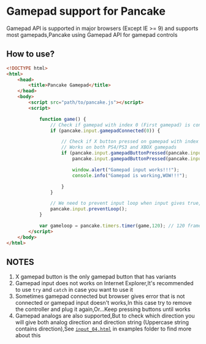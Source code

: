# Gamepad support for Pancake
Gamepad API is supported in major browsers (Except IE >= 9) and supports most gamepads,Pancake using Gamepad API for gamepad controls

## How to use?
```html
<!DOCTYPE html>
<html>
    <head>
        <title>Pancake Gamepad</title>
    </head>
    <body>
        <script src="path/to/pancake.js"></script>
        <script>

            function game() {
                // Check if gamepad with index 0 (First gamepad) is connected
                if (pancake.input.gamepadConnected(0)) {

                    // Check if X button pressed on gamepad with index 0
                    // Works on both PS4/PS3 and XBOX gamepads
                    if (pancake.input.gamepadButtonPressed(pancake.input.button.XBOX_X,0) || 
                        pancake.input.gamepadButtonPressed(pancake.input.button.PLAYSTATION_X,0)) {

                        window.alert("Gamepad input works!!!");
                        console.info("Gamepad is working,WOW!!!");

                    }
                }

                // We need to prevent input loop when input gives true,Use this line below
                pancake.input.preventLoop();
            }

            var gameloop = pancake.timers.timer(game,120); // 120 frames per second
        </script>
    </body>
</html>
```

## NOTES
1. X gamepad button is the only gamepad button that has variants
2. Gamepad input does not works on Internet Explorer,It's recommended to use `try` and `catch` in case you want to use it
3. Sometimes gamepad connected but browser gives error that is not connected or gamepad input doesn't works,In this case try to remove the controller and plug it again,Or...Keep pressing buttons until works
4. Gamepad analogs are also supported,But to check which direction you will give both analog direction and direction string (Uppercase string contains direction),See [`input_04.html`](https://github.com/Rabios/Pancake/blob/master/examples/input_04.html) in examples folder to find more about this